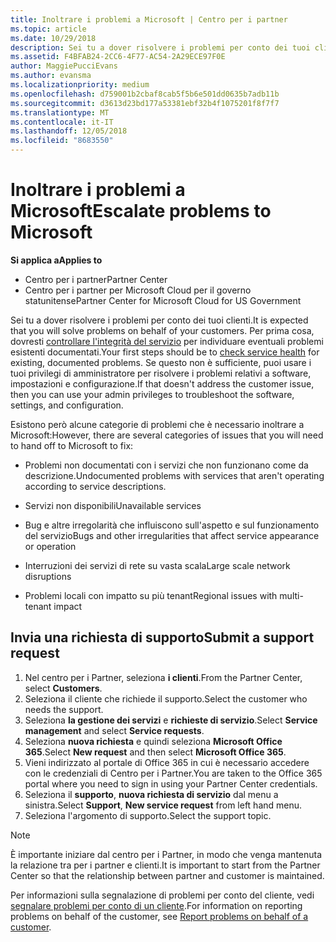 ```yaml
---
title: Inoltrare i problemi a Microsoft | Centro per i partner
ms.topic: article
ms.date: 10/29/2018
description: Sei tu a dover risolvere i problemi per conto dei tuoi clienti.
ms.assetid: F4BFAB24-2CC6-4F77-AC54-2A29ECE97F0E
author: MaggiePucciEvans
ms.author: evansma
ms.localizationpriority: medium
ms.openlocfilehash: d759001b2cbaf8cab5f5b6e501dd0635b7adb11b
ms.sourcegitcommit: d3613d23bd177a53381ebf32b4f1075201f8f7f7
ms.translationtype: MT
ms.contentlocale: it-IT
ms.lasthandoff: 12/05/2018
ms.locfileid: "8683550"
---
```

# <a name="escalate-problems-to-microsoft"></a><span data-ttu-id="c375a-103">Inoltrare i problemi a Microsoft</span><span class="sxs-lookup"><span data-stu-id="c375a-103">Escalate problems to Microsoft</span></span>

**<span data-ttu-id="c375a-104">Si applica a</span><span class="sxs-lookup"><span data-stu-id="c375a-104">Applies to</span></span>**

-  <span data-ttu-id="c375a-105">Centro per i partner</span><span class="sxs-lookup"><span data-stu-id="c375a-105">Partner Center</span></span>
-  <span data-ttu-id="c375a-106">Centro per i partner per Microsoft Cloud per il governo statunitense</span><span class="sxs-lookup"><span data-stu-id="c375a-106">Partner Center for Microsoft Cloud for US Government</span></span>


<span data-ttu-id="c375a-107">Sei tu a dover risolvere i problemi per conto dei tuoi clienti.</span><span class="sxs-lookup"><span data-stu-id="c375a-107">It is expected that you will solve problems on behalf of your customers.</span></span> <span data-ttu-id="c375a-108">Per prima cosa, dovresti [controllare l'integrità del servizio](check-service-health.md) per individuare eventuali problemi esistenti documentati.</span><span class="sxs-lookup"><span data-stu-id="c375a-108">Your first steps should be to [check service health](check-service-health.md) for existing, documented problems.</span></span> <span data-ttu-id="c375a-109">Se questo non è sufficiente, puoi usare i tuoi privilegi di amministratore per risolvere i problemi relativi a software, impostazioni e configurazione.</span><span class="sxs-lookup"><span data-stu-id="c375a-109">If that doesn't address the customer issue, then you can use your admin privileges to troubleshoot the software, settings, and configuration.</span></span>

<span data-ttu-id="c375a-110">Esistono però alcune categorie di problemi che è necessario inoltrare a Microsoft:</span><span class="sxs-lookup"><span data-stu-id="c375a-110">However, there are several categories of issues that you will need to hand off to Microsoft to fix:</span></span>

-   <span data-ttu-id="c375a-111">Problemi non documentati con i servizi che non funzionano come da descrizione.</span><span class="sxs-lookup"><span data-stu-id="c375a-111">Undocumented problems with services that aren't operating according to service descriptions.</span></span>

-   <span data-ttu-id="c375a-112">Servizi non disponibili</span><span class="sxs-lookup"><span data-stu-id="c375a-112">Unavailable services</span></span>

-   <span data-ttu-id="c375a-113">Bug e altre irregolarità che influiscono sull'aspetto e sul funzionamento del servizio</span><span class="sxs-lookup"><span data-stu-id="c375a-113">Bugs and other irregularities that affect service appearance or operation</span></span>

-   <span data-ttu-id="c375a-114">Interruzioni dei servizi di rete su vasta scala</span><span class="sxs-lookup"><span data-stu-id="c375a-114">Large scale network disruptions</span></span>

-   <span data-ttu-id="c375a-115">Problemi locali con impatto su più tenant</span><span class="sxs-lookup"><span data-stu-id="c375a-115">Regional issues with multi-tenant impact</span></span>

## <a name="submit-a-support-request"></a><span data-ttu-id="c375a-116">Invia una richiesta di supporto</span><span class="sxs-lookup"><span data-stu-id="c375a-116">Submit a support request</span></span>

1. <span data-ttu-id="c375a-117">Nel centro per i Partner, seleziona **i clienti**.</span><span class="sxs-lookup"><span data-stu-id="c375a-117">From the Partner Center, select **Customers**.</span></span>
2. <span data-ttu-id="c375a-118">Seleziona il cliente che richiede il supporto.</span><span class="sxs-lookup"><span data-stu-id="c375a-118">Select the customer who needs the support.</span></span>
3. <span data-ttu-id="c375a-119">Seleziona **la gestione dei servizi** e **richieste di servizio**.</span><span class="sxs-lookup"><span data-stu-id="c375a-119">Select **Service management** and select **Service requests**.</span></span>
4. <span data-ttu-id="c375a-120">Seleziona **nuova richiesta** e quindi seleziona **Microsoft Office 365**.</span><span class="sxs-lookup"><span data-stu-id="c375a-120">Select **New request** and then select **Microsoft Office 365**.</span></span>
5. <span data-ttu-id="c375a-121">Vieni indirizzato al portale di Office 365 in cui è necessario accedere con le credenziali di Centro per i Partner.</span><span class="sxs-lookup"><span data-stu-id="c375a-121">You are taken to the Office 365 portal where you need to sign in using your Partner Center credentials.</span></span>
6. <span data-ttu-id="c375a-122">Seleziona il **supporto**, **nuova richiesta di servizio** dal menu a sinistra.</span><span class="sxs-lookup"><span data-stu-id="c375a-122">Select **Support**, **New service request** from left hand menu.</span></span>
7. <span data-ttu-id="c375a-123">Seleziona l'argomento di supporto.</span><span class="sxs-lookup"><span data-stu-id="c375a-123">Select the support topic.</span></span>

>[!NOTE]
><span data-ttu-id="c375a-124">È importante iniziare dal centro per i Partner, in modo che venga mantenuta la relazione tra per i partner e clienti.</span><span class="sxs-lookup"><span data-stu-id="c375a-124">It is important to start from the Partner Center so that the relationship between partner and customer is maintained.</span></span> 


<span data-ttu-id="c375a-125">Per informazioni sulla segnalazione di problemi per conto del cliente, vedi [segnalare problemi per conto di un cliente](report-problems-on-behalf-of-a-customer.md).</span><span class="sxs-lookup"><span data-stu-id="c375a-125">For information on reporting problems on behalf of the customer, see [Report problems on behalf of a customer](report-problems-on-behalf-of-a-customer.md).</span></span>

 

 



